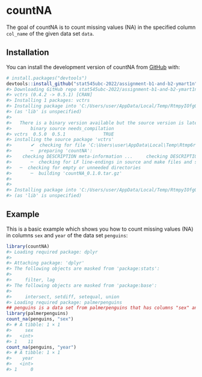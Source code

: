 
<!-- README.md is generated from README.Rmd. Please edit that file -->

# countNA

<!-- badges: start -->
<!-- badges: end -->

The goal of countNA is to count missing values (NA) in the specified
column `col_name` of the given data set `data`.

## Installation

You can install the development version of countNA from
[GitHub](https://github.com/) with:

``` r
# install.packages("devtools")
devtools::install_github("stat545ubc-2022/assignment-b1-and-b2-ymart1n")
#> Downloading GitHub repo stat545ubc-2022/assignment-b1-and-b2-ymart1n@HEAD
#> vctrs (0.4.2 -> 0.5.1) [CRAN]
#> Installing 1 packages: vctrs
#> Installing package into 'C:/Users/user/AppData/Local/Temp/RtmpyIOfgO/temp_libpathbec49f47055'
#> (as 'lib' is unspecified)
#> 
#>   There is a binary version available but the source version is later:
#>       binary source needs_compilation
#> vctrs  0.5.0  0.5.1              TRUE
#> installing the source package 'vctrs'
#>       ✔  checking for file 'C:\Users\user\AppData\Local\Temp\Rtmp6rpa59\remotes580479563197\stat545ubc-2022-assignment-b1-and-b2-ymart1n-0e5dc9d/DESCRIPTION'
#>       ─  preparing 'countNA':
#>    checking DESCRIPTION meta-information ...     checking DESCRIPTION meta-information ...   ✔  checking DESCRIPTION meta-information
#>       ─  checking for LF line-endings in source and make files and shell scripts
#>   ─  checking for empty or unneeded directories
#>       ─  building 'countNA_0.1.0.tar.gz'
#>      
#> 
#> Installing package into 'C:/Users/user/AppData/Local/Temp/RtmpyIOfgO/temp_libpathbec49f47055'
#> (as 'lib' is unspecified)
```

## Example

This is a basic example which shows you how to count missing values (NA)
in columns `sex` and `year` of the data set `penguins`:

``` r
library(countNA)
#> Loading required package: dplyr
#> 
#> Attaching package: 'dplyr'
#> The following objects are masked from 'package:stats':
#> 
#>     filter, lag
#> The following objects are masked from 'package:base':
#> 
#>     intersect, setdiff, setequal, union
#> Loading required package: palmerpenguins
## penguins is a data set from palmerpenguins that has columns "sex" and "year" 
library(palmerpenguins)
count_na(penguins, "sex")
#> # A tibble: 1 × 1
#>     sex
#>   <int>
#> 1    11
count_na(penguins, "year")
#> # A tibble: 1 × 1
#>    year
#>   <int>
#> 1     0
```
